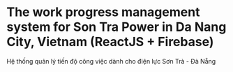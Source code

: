 # The work progress management system for Son Tra Power in Da Nang City, Vietnam (ReactJS + Firebase)
Hệ thống quản lý tiến độ công việc dành cho điện lực Sơn Trà - Đà Nẵng

